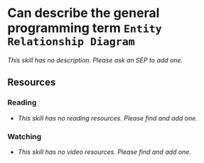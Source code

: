# Can describe the general programming term `Entity Relationship Diagram`

_This skill has no description. Please ask an SEP to add one._

## Resources

### Reading

- _This skill has no reading resources. Please find and add one._

### Watching

- _This skill has no video resources. Please find and add one._
